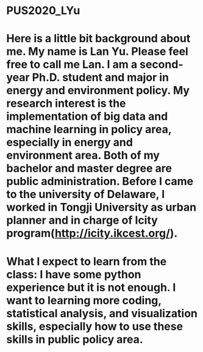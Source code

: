 # PUS2020_LYu


# Here is a little bit background about me. My name is Lan Yu. Please feel free to call me Lan. I am a second-year Ph.D. student and major in energy and environment policy. My research interest is the implementation of big data and machine learning in policy area, especially in energy and environment area. Both of my bachelor and master degree are public administration. Before I came to the university of Delaware, I worked in Tongji University as urban planner and in charge of Icity program(http://icity.ikcest.org/).

# What I expect to learn from the class: I have some python experience but it is not enough. I want to learning more coding, statistical analysis, and visualization skills, especially how to use these skills in public policy area.

